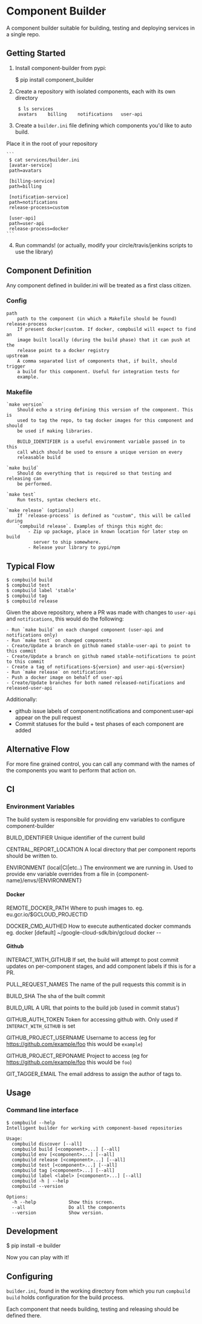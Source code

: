 # Component Builder

A component builder suitable for building, testing and deploying services in
a single repo.

## Getting Started

1. Install component-builder from pypi:

    $ pip install component_builder

2. Create a repository with isolated components, each with its own directory

    ```
     $ ls services
     avatars    billing    notifications   user-api
    ```

3. Create a `builder.ini` file defining which components you'd like to auto build.

Place it in the root of your repository

    ```
     $ cat services/builder.ini
     [avatar-service]
     path=avatars

     [billing-service]
     path=billing

     [notification-service]
     path=notifications
     release-process=custom

     [user-api]
     path=user-api
     release-process=docker
    ```

4. Run commands! (or actually, modify your circle/travis/jenkins scripts to use
   the library)

## Component Definition

Any component defined in builder.ini will be treated as a first class citizen.

### Config

    path
        path to the component (in which a Makefile should be found)
    release-process
        If present docker|custom. If docker, compbuild will expect to find an
        image built locally (during the build phase) that it can push at the
        release point to a docker registry
    upstream
        A comma separated list of components that, if built, should trigger
        a build for this component. Useful for integration tests for
        example.

### Makefile

    `make version`
        Should echo a string defining this version of the component. This is
        used to tag the repo, to tag docker images for this component and should
        be used if making libraries.

        BUILD_IDENTIFIER is a useful environment variable passed in to this
        call which should be used to ensure a unique version on every
        releasable build

    `make build`
        Should do everything that is required so that testing and releasing can
        be performed.

    `make test`
        Run tests, syntax checkers etc.

    `make release` (optional)
        If `release-process` is defined as "custom", this will be called during
        `compbuild release`. Examples of things this might do:
            - Zip up package, place in known location for later step on build
              server to ship somewhere.
            - Release your library to pypi/npm

## Typical Flow

    $ compbuild build
    $ compbuild test
    $ compbuild label 'stable'
    $ compbuild tag
    $ compbuild release

Given the above repository, where a PR was made with changes to `user-api` and
`notifications`, this would do the following:

    - Run `make build` on each changed component (user-api and notifications only)
    - Run `make test` on changed components
    - Create/Update a branch on github named stable-user-api to point to this commit
    - Create/Update a branch on github named stable-notifications to point to this commit
    - Create a tag of notifications-${version} and user-api-${version}
    - Run `make release` on notifications
    - Push a docker image on behalf of user-api
    - Create/Update branches for both named released-notifications and released-user-api

Additionally:

 - github issue labels of component:notifications and component:user-api
   appear on the pull request
 - Commit statuses for the build + test phases of each component are added

## Alternative Flow

For more fine grained control, you can call any command with the names of the
components you want to perform that action on.

## CI

### Environment Variables

The build system is responsible for providing env variables to configure component-builder

BUILD_IDENTIFIER
    Unique identifier of the current build

CENTRAL_REPORT_LOCATION
    A local directory that per component reports should be written to.

ENVIRONMENT (local|CI|etc..)
    The environment we are running in. Used to provide env variable overrides
    from a file in {component-name}/envs/{ENVIRONMENT}

#### Docker

REMOTE_DOCKER_PATH
    Where to push images to.
    eg.
        eu.gcr.io/$GCLOUD_PROJECTID

DOCKER_CMD_AUTHED
    How to execute authenticated docker commands
    eg.
        docker [default]
        ~/google-cloud-sdk/bin/gcloud docker --

#### Github

INTERACT_WITH_GITHUB
    If set, the build will attempt to post commit updates on per-component
    stages, and add component labels if this is for a PR.

PULL_REQUEST_NAMES
    The name of the pull requests this commit is in

BUILD_SHA
    The sha of the built commit

BUILD_URL
    A URL that points to the build job (used in commit status')

GITHUB_AUTH_TOKEN
    Token for accessing github with. Only used if `INTERACT_WITH_GITHUB` is set

GITHUB_PROJECT_USERNAME
    Username to access (eg for https://github.com/example/foo this would be
    `example`)

GITHUB_PROJECT_REPONAME
    Project to access (eg for https://github.com/example/foo this would be
    `foo`)

GIT_TAGGER_EMAIL
    The email address to assign the author of tags to.

## Usage

### Command line interface

    $ compbuild --help
    Intelligent builder for working with component-based repositories

    Usage:
      compbuild discover [--all]
      compbuild build [<component>...] [--all]
      compbuild env [<component>...] [--all]
      compbuild release [<component>...] [--all]
      compbuild test [<component>...] [--all]
      compbuild tag [<component>...] [--all]
      compbuild label <label> [<component>...] [--all]
      compbuild -h | --help
      compbuild --version

    Options:
      -h --help            Show this screen.
      --all                Do all the components
      --version            Show version.

## Development

$ pip install -e builder

Now you can play with it!

## Configuring

`builder.ini`, found in the working directory from which you run
`compbuild build` holds configuration for the build process.

Each component that needs building, testing and releasing should be defined
there.
